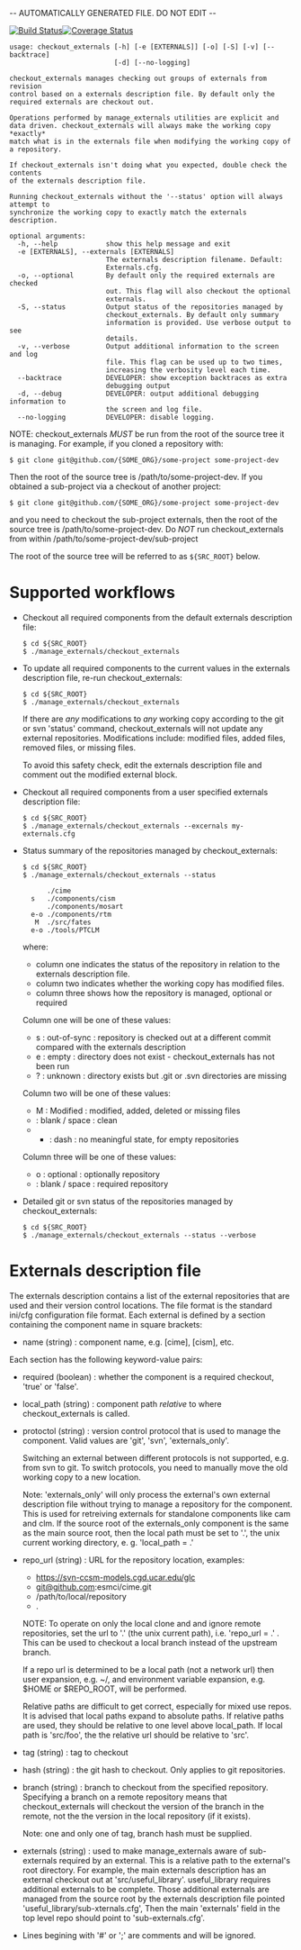 -- AUTOMATICALLY GENERATED FILE. DO NOT EDIT --

[![Build Status](https://travis-ci.org/NCAR/manage_externals.svg?branch=master)](https://travis-ci.org/NCAR/manage_externals)[![Coverage Status](https://coveralls.io/repos/github/NCAR/manage_externals/badge.svg?branch=master)](https://coveralls.io/github/NCAR/manage_externals?branch=master)
```
usage: checkout_externals [-h] [-e [EXTERNALS]] [-o] [-S] [-v] [--backtrace]
                          [-d] [--no-logging]

checkout_externals manages checking out groups of externals from revision
control based on a externals description file. By default only the
required externals are checkout out.

Operations performed by manage_externals utilities are explicit and
data driven. checkout_externals will always make the working copy *exactly*
match what is in the externals file when modifying the working copy of
a repository.

If checkout_externals isn't doing what you expected, double check the contents
of the externals description file.

Running checkout_externals without the '--status' option will always attempt to
synchronize the working copy to exactly match the externals description.

optional arguments:
  -h, --help            show this help message and exit
  -e [EXTERNALS], --externals [EXTERNALS]
                        The externals description filename. Default:
                        Externals.cfg.
  -o, --optional        By default only the required externals are checked
                        out. This flag will also checkout the optional
                        externals.
  -S, --status          Output status of the repositories managed by
                        checkout_externals. By default only summary
                        information is provided. Use verbose output to see
                        details.
  -v, --verbose         Output additional information to the screen and log
                        file. This flag can be used up to two times,
                        increasing the verbosity level each time.
  --backtrace           DEVELOPER: show exception backtraces as extra
                        debugging output
  -d, --debug           DEVELOPER: output additional debugging information to
                        the screen and log file.
  --no-logging          DEVELOPER: disable logging.

```
NOTE: checkout_externals *MUST* be run from the root of the source tree it
is managing. For example, if you cloned a repository with:

    $ git clone git@github.com/{SOME_ORG}/some-project some-project-dev

Then the root of the source tree is /path/to/some-project-dev. If you
obtained a sub-project via a checkout of another project:

    $ git clone git@github.com/{SOME_ORG}/some-project some-project-dev

and you need to checkout the sub-project externals, then the root of the
source tree is /path/to/some-project-dev. Do *NOT* run checkout_externals
from within /path/to/some-project-dev/sub-project

The root of the source tree will be referred to as `${SRC_ROOT}` below.

# Supported workflows

  * Checkout all required components from the default externals
    description file:

        $ cd ${SRC_ROOT}
        $ ./manage_externals/checkout_externals

  * To update all required components to the current values in the
    externals description file, re-run checkout_externals:

        $ cd ${SRC_ROOT}
        $ ./manage_externals/checkout_externals

    If there are *any* modifications to *any* working copy according
    to the git or svn 'status' command, checkout_externals
    will not update any external repositories. Modifications
    include: modified files, added files, removed files, or missing
    files.

    To avoid this safety check, edit the externals description file
    and comment out the modified external block.

  * Checkout all required components from a user specified externals
    description file:

        $ cd ${SRC_ROOT}
        $ ./manage_externals/checkout_externals --excernals my-externals.cfg

  * Status summary of the repositories managed by checkout_externals:

        $ cd ${SRC_ROOT}
        $ ./manage_externals/checkout_externals --status

              ./cime
          s   ./components/cism
              ./components/mosart
          e-o ./components/rtm
           M  ./src/fates
          e-o ./tools/PTCLM

    where:
      * column one indicates the status of the repository in relation
        to the externals description file.
      * column two indicates whether the working copy has modified files.
      * column three shows how the repository is managed, optional or required

    Column one will be one of these values:
      * s : out-of-sync : repository is checked out at a different commit
            compared with the externals description
      * e : empty : directory does not exist - checkout_externals has not been run
      * ? : unknown : directory exists but .git or .svn directories are missing

    Column two will be one of these values:
      * M : Modified : modified, added, deleted or missing files
      *   : blank / space : clean
      * - : dash : no meaningful state, for empty repositories

    Column three will be one of these values:
      * o : optional : optionally repository
      *   : blank / space : required repository

  * Detailed git or svn status of the repositories managed by checkout_externals:

        $ cd ${SRC_ROOT}
        $ ./manage_externals/checkout_externals --status --verbose

# Externals description file

  The externals description contains a list of the external
  repositories that are used and their version control locations. The
  file format is the standard ini/cfg configuration file format. Each
  external is defined by a section containing the component name in
  square brackets:

  * name (string) : component name, e.g. [cime], [cism], etc.

  Each section has the following keyword-value pairs:

  * required (boolean) : whether the component is a required checkout,
    'true' or 'false'.

  * local_path (string) : component path *relative* to where
    checkout_externals is called.

  * protoctol (string) : version control protocol that is used to
    manage the component.  Valid values are 'git', 'svn',
    'externals_only'.

    Switching an external between different protocols is not
    supported, e.g. from svn to git. To switch protocols, you need to
    manually move the old working copy to a new location.

    Note: 'externals_only' will only process the external's own
    external description file without trying to manage a repository
    for the component. This is used for retreiving externals for
    standalone components like cam and clm. If the source root of the
    externals_only component is the same as the main source root, then
    the local path must be set to '.', the unix current working
    directory, e. g. 'local_path = .'

  * repo_url (string) : URL for the repository location, examples:
    * https://svn-ccsm-models.cgd.ucar.edu/glc
    * git@github.com:esmci/cime.git
    * /path/to/local/repository
    * .

    NOTE: To operate on only the local clone and and ignore remote
    repositories, set the url to '.' (the unix current path),
    i.e. 'repo_url = .' . This can be used to checkout a local branch
    instead of the upstream branch.

    If a repo url is determined to be a local path (not a network url)
    then user expansion, e.g. ~/, and environment variable expansion,
    e.g. $HOME or $REPO_ROOT, will be performed.

    Relative paths are difficult to get correct, especially for mixed
    use repos. It is advised that local paths expand to absolute paths.
    If relative paths are used, they should be relative to one level
    above local_path. If local path is 'src/foo', the the relative url
    should be relative to 'src'.

  * tag (string) : tag to checkout

  * hash (string) : the git hash to checkout. Only applies to git
    repositories.

  * branch (string) : branch to checkout from the specified
    repository. Specifying a branch on a remote repository means that
    checkout_externals will checkout the version of the branch in the remote,
    not the the version in the local repository (if it exists).

    Note: one and only one of tag, branch hash must be supplied.

  * externals (string) : used to make manage_externals aware of
    sub-externals required by an external. This is a relative path to
    the external's root directory. For example, the main externals
    description has an external checkout out at 'src/useful_library'.
    useful_library requires additional externals to be complete.
    Those additional externals are managed from the source root by the
    externals description file pointed 'useful_library/sub-xternals.cfg',
    Then the main 'externals' field in the top level repo should point to
    'sub-externals.cfg'.

  * Lines begining with '#' or ';' are comments and will be ignored.
